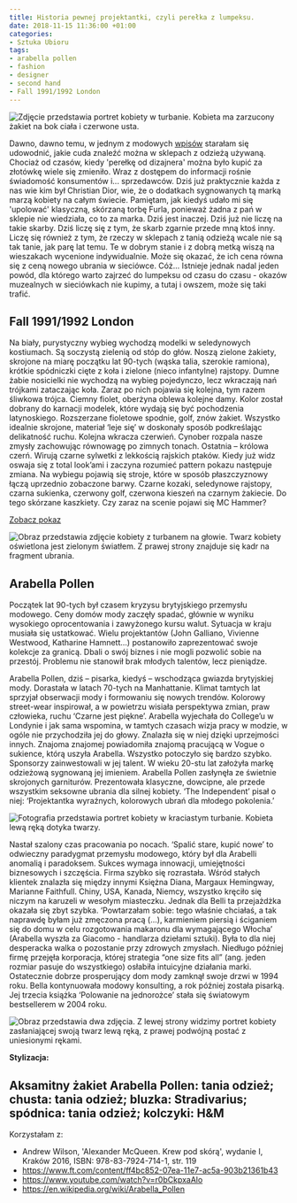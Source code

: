 ```yaml
---
title: Historia pewnej projektantki, czyli perełka z lumpeksu.
date: 2018-11-15 11:36:00 +01:00
categories:
- Sztuka Ubioru
tags:
- arabella pollen
- fashion
- designer
- second hand
- Fall 1991/1992 London
---
```


![Zdjęcie przedstawia portret kobiety w turbanie. Kobieta ma zarzucony żakiet na bok ciała i czerwone usta.](https://assets0.ello.co/uploads/asset/attachment/8502656/ello-optimized-8ef94531.jpg)

Dawno, dawno temu, w jednym z modowych [wpisów](http://sztukauniwersalna.pl/2017-10-18-stylizacje-za-grosze-czyli-pokochaj-lumpeksy) starałam się udowodnić, jakie cuda znaleźć można w sklepach z odzieżą używaną. Chociaż od czasów, kiedy 'perełkę od dizajnera' można było kupić za złotówkę wiele się zmieniło. Wraz z dostępem do informacji rośnie świadomość konsumentów i... sprzedawców. Dziś już praktycznie każda z nas wie kim był Christian Dior, wie, że o dodatkach sygnowanych tą marką marzą kobiety na całym świecie. Pamiętam, jak kiedyś udało mi się 'upolować' klasyczną, skórzaną torbę Furla, ponieważ żadna z pań w sklepie nie wiedziała, co to za marka. Dziś jest inaczej. Dziś już nie liczę na takie skarby. Dziś liczę się z tym, że skarb zgarnie przede mną ktoś inny. Liczę się również z tym, że rzeczy w sklepach z tanią odzieżą wcale nie są tak tanie, jak parę lat temu. Te w dobrym stanie i z dobrą metką wiszą na wieszakach wycenione indywidualnie. Może się okazać, że ich cena równa się z ceną nowego ubrania w sieciówce. Cóż... Istnieje jednak nadal jeden powód, dla którego warto zajrzeć do lumpeksu od czasu do czasu - okazów muzealnych w sieciówkach nie kupimy, a tutaj i owszem, może się taki trafić. 


## Fall 1991/1992 London

Na biały, purystyczny wybieg wychodzą modelki w seledynowych kostiumach. Są soczystą zielenią od stóp do głów. Noszą zielone żakiety, skrojone na miarę początku lat 90-tych (wąska talia, szerokie ramiona), krótkie spódniczki cięte z koła i zielone (nieco infantylne) rajstopy. Dumne żabie nosicielki nie wychodzą na wybieg pojedynczo, lecz wkraczają nań trójkami zataczając koła. Zaraz po nich pojawia się kolejna, tym razem śliwkowa trójca. Ciemny fiolet, oberżyna oblewa kolejne damy. Kolor został dobrany do karnacji modelek, które wydają się być pochodzenia latynoskiego. Rozszerzane fioletowe spodnie, golf, znów żakiet. Wszystko idealnie skrojone, materiał ‘leje się’ w doskonały sposób podkreślając delikatność ruchu. Kolejna wkracza czerwień. Cynober rozpala nasze zmysły zachowując równowagę po zimnych tonach. Ostatnia – królowa czerń. Wirują czarne sylwetki z lekkością rajskich ptaków. Kiedy już widz oswaja się z total look’ami i zaczyna rozumieć pattern pokazu następuje zmiana. Na wybiegu pojawią się stroje, które w sposób płaszczyznowy łączą uprzednio zobaczone barwy. Czarne kozaki, seledynowe rajstopy, czarna sukienka, czerwony golf, czerwona kieszeń na czarnym żakiecie. Do tego skórzane kaszkiety. Czy zaraz na scenie pojawi się MC Hammer?

[Zobacz pokaz](https://www.youtube.com/watch?v=r0bCkpxaAlo) 

![Obraz przedstawia zdjęcie kobiety z turbanem na głowie. Twarz kobiety oświetlona jest zielonym światłem. Z prawej strony znajduje się kadr na fragment ubrania.](https://assets1.ello.co/uploads/asset/attachment/8506972/ello-optimized-36115ef4.jpg)


## Arabella Pollen

Początek lat 90-tych był czasem kryzysu brytyjskiego przemysłu modowego. Ceny domów mody zaczęły spadać, głównie w wyniku wysokiego oprocentowania i zawyżonego kursu walut. Sytuacja w kraju musiała się ustatkować. Wielu projektantów (John Galliano, Vivienne Westwood, Katharine Hamnett…) postanowiło zaprezentować swoje kolekcje za granicą. Dbali o swój biznes i nie mogli pozwolić sobie na przestój. Problemu nie stanowił brak młodych talentów, lecz pieniądze. 

Arabella Pollen, dziś – pisarka, kiedyś – wschodząca gwiazda brytyjskiej mody. Dorastała w latach 70-tych na Manhattanie. Klimat tamtych lat sprzyjał obserwacji mody i formowaniu się nowych trendów. Kolorowy street-wear inspirował, a w powietrzu wisiała perspektywa zmian, praw człowieka, ruchu ‘Czarne jest piękne’. Arabella wyjechała do College’u w Londynie i jak sama wspomina, w tamtych czasach wizja pracy w modzie, w ogóle nie przychodziła jej do głowy. Znalazła się w niej dzięki uprzejmości innych. Znajoma znajomej powiadomiła znajomą pracującą w Vogue o sukience, którą uszyła Arabella. Wszystko potoczyło się bardzo szybko. Sponsorzy zainwestowali w jej talent. W wieku 20-stu lat założyła markę odzieżową sygnowaną jej imieniem. Arabella Pollen zasłynęła ze świetnie skrojonych garniturów. Prezentowała klasyczne, dowcipne, ale przede wszystkim seksowne ubrania dla silnej kobiety. ‘The Independent’ pisał o niej: ‘Projektantka wyraźnych, kolorowych ubrań dla młodego pokolenia.’

![Fotografia przedstawia portret kobiety w kraciastym turbanie. Kobieta lewą ręką dotyka twarzy.](https://assets1.ello.co/uploads/asset/attachment/8502649/ello-optimized-f2e5aece.jpg)

Nastał szalony czas pracowania po nocach. ‘Spalić stare, kupić nowe’ to odwieczny paradygmat przemysłu modowego, który był dla Arabelli anomalią i paradoksem. Sukces wymaga innowacji, umiejętności biznesowych i szczęścia. Firma szybko się rozrastała. Wśród stałych klientek znalazła się między innymi Księżna Diana, Margaux Hemingway, Marianne Faithfull. Chiny, USA, Kanada, Niemcy, wszystko kręciło się niczym na karuzeli w wesołym miasteczku. Jednak dla Belli ta przejażdżka okazała się zbyt szybka. ‘Powtarzałam sobie: tego właśnie chciałaś, a tak naprawdę byłam już zmęczona pracą (…), karmieniem piersią i ściganiem się do domu w celu rozgotowania makaronu dla wymagającego Włocha’ (Arabella wyszła za Giacomo - handlarza dziełami sztuki). Była to dla niej desperacka walka o pozostanie przy zdrowych zmysłach. Niedługo później firmę przejęła korporacja, której strategia “one size fits all” (ang. jeden rozmiar pasuje do wszystkiego) osłabiła intuicyjne działania marki. Ostatecznie dobrze prosperujący dom mody zamknął swoje drzwi w 1994 roku. Bella kontynuowała modowy konsulting, a rok później została pisarką. Jej trzecia książka ‘Polowanie na jednorożce’ stała się światowym bestsellerem w 2004 roku. 

![Obraz przedstawia dwa zdjęcia. Z lewej strony widzimy portret kobiety zasłaniającej swoją twarz lewą ręką, z prawej podwójną postać z uniesionymi rękami.](https://assets1.ello.co/uploads/asset/attachment/8502659/ello-optimized-9993af6b.jpg)

**Stylizacja:**

Aksamitny żakiet Arabella Pollen: tania odzież; chusta: tania odzież; bluzka: Stradivarius; spódnica: tania odzież; kolczyki: H&M
----------------

Korzystałam z:

* Andrew Wilson, 'Alexander McQueen. Krew pod skórą', wydanie I, Kraków 2016, ISBN: 978-83-7924-714-1, str. 119
* https://www.ft.com/content/ff4bc852-07ea-11e7-ac5a-903b21361b43
* https://www.youtube.com/watch?v=r0bCkpxaAlo
* https://en.wikipedia.org/wiki/Arabella_Pollen
